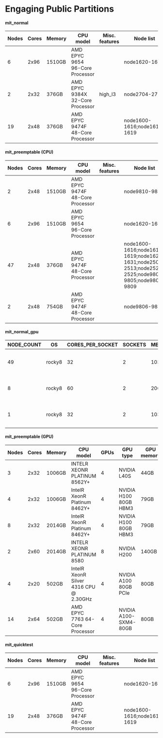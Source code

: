 # Engaging Public Partitions

#### mit_normal

| Nodes | Cores | Memory | CPU model                       | Misc. features | Node list                    |
| ---------- | ----- | ------ | -------------------------------- | ------------- | --------------------------- |
| 6          | 2x96  | 1510GB | AMD EPYC 9654 96-Core Processor  |               | node1620-1625               |
| 2          | 2x32  | 376GB  | AMD EPYC 9384X 32-Core Processor | high_l3       | node2704-2705               |
| 19         | 2x48  | 376GB  | AMD EPYC 9474F 48-Core Processor |               | node1600-1616;node1618-1619 |

#### mit_preemptable (CPU)

| Nodes | Cores | Memory | CPU model                       | Misc. features | Node list                                                                                          |
| ---------- | ----- | ------ | -------------------------------- | ------------- | ------------------------------------------------------------------------------------------------- |
| 2          | 2x48  | 1510GB | AMD EPYC 9474F 48-Core Processor |               | node9810-9811                                                                                     |
| 6          | 2x96  | 1510GB | AMD EPYC 9654 96-Core Processor  |               | node1620-1625                                                                                     |
| 47         | 2x48  | 376GB  | AMD EPYC 9474F 48-Core Processor |               | node1600-1616;node1618-1619;node1626-1631;node2503-2513;node2523-2525;node9800-9805;node9808-9809 |
| 2          | 2x48  | 754GB  | AMD EPYC 9474F 48-Core Processor |               | node9806-9807                                                                                     |

#### mit_normal_gpu

| NODE_COUNT | OS     | CORES_PER_SOCKET | SOCKETS | MEMORY  | MODEL_NAME                   | GPU_COUNT | GPU_TYPE              | GPU_MEMORY |
| ---------- | ------ | ---------------- | ------- | ------- | ---------------------------- | --------- | --------------------- | ---------- |
| 49          | rocky8 | 32               | 2       | 1031000 | INTELR XEONR PLATINUM 8562Y+ | 4         | NVIDIA L40S           | 46068 MiB  |
| 8          | rocky8 | 60               | 2       | 2063000 | INTELR XEONR PLATINUM 8580   | 8         | NVIDIA H200           | 143771 MiB |
| 1          | rocky8 | 32               | 2       | 1031000 | IntelR XeonR Platinum 8462Y+ | 4         | NVIDIA H100 80GB HBM3 | 81559 MiB  |

#### mit_preemptable (GPU)

| Nodes | Cores | Memory | CPU model                             | GPUs | GPU type              | GPU memory | Misc. features | Node list                                                    |
| ---------- | ----- | ------ | -------------------------------------- | --------- | --------------------- | ---------- | ------------- | ----------------------------------------------------------- |
| 3          | 2x32  | 1006GB | INTELR XEONR PLATINUM 8562Y+           | 4         | NVIDIA L40S           | 44GB       |               | node2643-2644;node2804                                      |
| 4          | 2x32  | 1006GB | IntelR XeonR Platinum 8462Y+           | 4         | NVIDIA H100 80GB HBM3 | 79GB       |               | node2640-2642;node2906                                      |
| 8          | 2x32  | 2014GB | IntelR XeonR Platinum 8462Y+           | 4         | NVIDIA H100 80GB HBM3 | 79GB       |               | node1702-1703;node1802-1803;node2702-2703;node2802-2803     |
| 2          | 2x60  | 2014GB | INTELR XEONR PLATINUM 8580             | 8         | NVIDIA H200           | 140GB      |               | node2433-2434                                               |
| 4          | 2x20  | 502GB  | IntelR XeonR Silver 4316 CPU @ 2.30GHz | 4         | NVIDIA A100 80GB PCIe | 80GB       |               | node2414-2417                                               |
| 14         | 2x64  | 502GB  | AMD EPYC 7763 64-Core Processor        | 4         | NVIDIA A100-SXM4-80GB | 80GB       |               | node1917-1918;node2100-2104;node2119;node2300-2304;node2319 |

#### mit_quicktest

| Nodes | Cores | Memory | CPU model                       | Misc. features | Node list                    |
| ---------- | ----- | ------ | -------------------------------- | ------------- | --------------------------- |
| 6          | 2x96  | 1510GB | AMD EPYC 9654 96-Core Processor  |               | node1620-1625               |
| 19         | 2x48  | 376GB  | AMD EPYC 9474F 48-Core Processor |               | node1600-1616;node1618-1619 |




